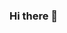 ### Hi there 👋




<img scr="https://img.shields.io/badge/Gmail-wyllianyurk77%40gmail.com-%235F26D4?style=for-the-badge&logo=gmail&logoColor=white&link=mailto:wyllianyurk77@gmail.com">










<!-- 
> 🔭 I’m currently working on ...
> 
> 🌱 I’m currently learning **JavaScript**, **ReactJS**, **TypeScript**
> 
> 📫 How to reach me: ...
> 
> ⚡ Fun fact: ...
> 
-->
